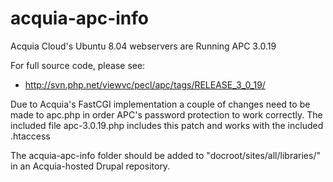 acquia-apc-info
===============

Acquia Cloud's Ubuntu 8.04 webservers are Running APC 3.0.19

For full source code, please see:
* http://svn.php.net/viewvc/pecl/apc/tags/RELEASE_3_0_19/

Due to Acquia's FastCGI implementation a couple of changes need to be made
to apc.php in order APC's password protection to work correctly. The included
file apc-3.0.19.php includes this patch and works with the included .htaccess


The acquia-apc-info folder should be added to "docroot/sites/all/libraries/"
in an Acquia-hosted Drupal repository.


